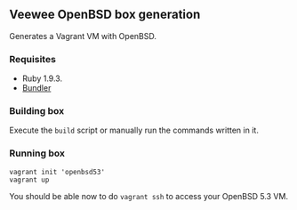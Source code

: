 ## Veewee OpenBSD box generation ##

Generates a Vagrant VM with OpenBSD.

### Requisites ###

- Ruby 1.9.3.
- [Bundler](http://bundler.io/)

### Building box ###

Execute the `build` script or manually run the commands written in it.

### Running box ###

```shell
vagrant init 'openbsd53'
vagrant up
```

You should be able now to do `vagrant ssh` to access your OpenBSD 5.3 VM.

